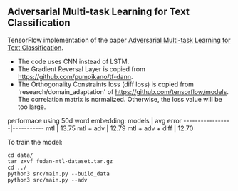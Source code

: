 ## Adversarial Multi-task Learning for Text Classification

TensorFlow implementation of the paper [Adversarial Multi-task Learning for Text Classification](http://www.aclweb.org/anthology/P17-1001). 

- The code uses CNN instead of LSTM. 
- The Gradient Reversal Layer is copied from https://github.com/pumpikano/tf-dann. 
- The Orthogonality Constraints loss (diff loss) is copied from 'research/domain_adaptation' of https://github.com/tensorflow/models. The correlation matrix is normalized. Otherwise, the loss value will be too large.

performace using 50d word embedding:
models           | avg error
-----------------|-----------
mtl              | 13.75
mtl + adv        | 12.79
mtl + adv + diff | 12.70

To train the model:
```
cd data/
tar zxvf fudan-mtl-dataset.tar.gz
cd ../
python3 src/main.py --build_data
python3 src/main.py --adv
```
